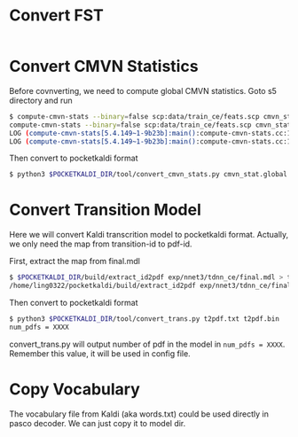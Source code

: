 # Convert FST

```bash
```


# Convert CMVN Statistics

Before covnverting, we need to compute global CMVN statistics. Goto s5 directory and run

```bash
$ compute-cmvn-stats --binary=false scp:data/train_ce/feats.scp cmvn_stat.global
compute-cmvn-stats --binary=false scp:data/train_ce/feats.scp cmvn_stat.global 
LOG (compute-cmvn-stats[5.4.149~1-9b23b]:main():compute-cmvn-stats.cc:168) Wrote global CMVN stats to cmvn_stat.global
LOG (compute-cmvn-stats[5.4.149~1-9b23b]:main():compute-cmvn-stats.cc:171) Done accumulating CMVN stats for 120098 utterances; 0 had errors.
```

Then convert to pocketkaldi format

```bash
$ python3 $POCKETKALDI_DIR/tool/convert_cmvn_stats.py cmvn_stat.global cmvn_stat.bin
```

# Convert Transition Model

Here we will convert Kaldi transcrition model to pocketkaldi format. Actually, we only need the map from transition-id to pdf-id.

First, extract the map from final.mdl

```bash
$ $POCKETKALDI_DIR/build/extract_id2pdf exp/nnet3/tdnn_ce/final.mdl > t2pdf.txt
/home/ling0322/pocketkaldi/build/extract_id2pdf exp/nnet3/tdnn_ce/final.mdl
```

Then convert to pocketkaldi format

```bash
$ python3 $POCKETKALDI_DIR/tool/convert_trans.py t2pdf.txt t2pdf.bin
num_pdfs = XXXX
```

convert_trans.py will output number of pdf in the model in `num_pdfs = XXXX`. Remember this value, it will be used in config file.


# Copy Vocabulary

The vocabulary file from Kaldi (aka words.txt) could be used directly in pasco decoder. We can just copy it to model dir. 

